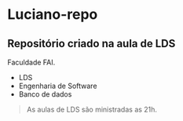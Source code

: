 # Luciano-repo
## Repositório criado na aula de LDS

Faculdade FAI.

- LDS
- Engenharia de Software
- Banco de dados

> As aulas de LDS são ministradas as 21h.
